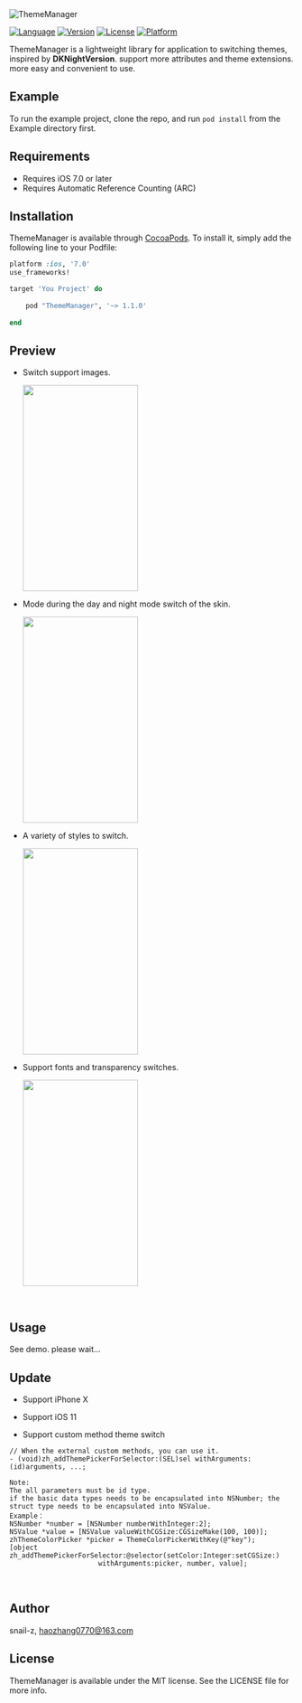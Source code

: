   <img src="http://oqebi7u13.bkt.clouddn.com/ThemeManager.png" alt="ThemeManager" title="ThemeManager">

[![Language](https://img.shields.io/badge/Language-%20Objective--C%20-orange.svg)](https://travis-ci.org/snail-z/ThemeManager)
[![Version](https://img.shields.io/badge/pod-v1.1.0-brightgreen.svg)](http://cocoapods.org/pods/ThemeManager)
[![License](https://img.shields.io/badge/license-MIT-blue.svg)](http://cocoapods.org/pods/ThemeManager)
[![Platform](https://img.shields.io/badge/platform-%20iOS7.0+%20-lightgrey.svg)](http://cocoapods.org/pods/ThemeManager)

ThemeManager is a lightweight  library for application to switching themes, inspired by **DKNightVersion**. support more attributes and theme extensions. more easy and convenient to use.



## Example

To run the example project, clone the repo, and run `pod install` from the Example directory first.

## Requirements

- Requires iOS 7.0 or later
- Requires Automatic Reference Counting (ARC)

## Installation

ThemeManager is available through [CocoaPods](http://cocoapods.org). To install
it, simply add the following line to your Podfile:

```ruby
platform :ios, '7.0'
use_frameworks!

target 'You Project' do
    
	pod "ThemeManager", '~> 1.1.0'
    
end
```

## Preview 

- Switch support images.

  <img src="http://oqebi7u13.bkt.clouddn.com/preview1.gif" width="204px" height="365px">


- Mode during the day and night mode switch of the skin.

  <img src="http://oqebi7u13.bkt.clouddn.com/preview2.gif" width="204px" height="365px">



- A variety of styles to switch.

  <img src="http://oqebi7u13.bkt.clouddn.com/preview3.gif" width="204px" height="365px">

- Support fonts and transparency switches.

  <img src="http://oqebi7u13.bkt.clouddn.com/preview4.gif" width="204px" height="365px">

  ​
## Usage

See demo. please wait...



## Update

- Support iPhone X

- Support iOS 11

- Support custom method theme switch
```objc
// When the external custom methods, you can use it.
- (void)zh_addThemePickerForSelector:(SEL)sel withArguments:(id)arguments, ...;

Note:
The all parameters must be id type. 
if the basic data types needs to be encapsulated into NSNumber; the struct type needs to be encapsulated into NSValue. 
Example：
NSNumber *number = [NSNumber numberWithInteger:2];
NSValue *value = [NSValue valueWithCGSize:CGSizeMake(100, 100)];
zhThemeColorPicker *picker = ThemeColorPickerWithKey(@"key");
[object zh_addThemePickerForSelector:@selector(setColor:Integer:setCGSize:)
					  withArguments:picker, number, value];
```




  ​

## Author

snail-z, haozhang0770@163.com

## License

ThemeManager is available under the MIT license. See the LICENSE file for more info.


